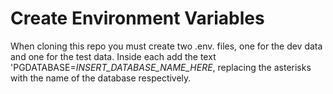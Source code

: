 # Create Environment Variables

When cloning this repo you must create two .env. files, one for the dev data and one for the test data. Inside each add the text 'PGDATABASE=_INSERT_DATABASE_NAME_HERE_, replacing the asterisks with the name of the database respectively.
